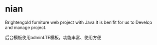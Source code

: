 nian
====

Brightengold furniture web project with Java.It is benifit for us to Develop and manage project.

后台模板使用adminLTE模板，功能丰富、使用方便